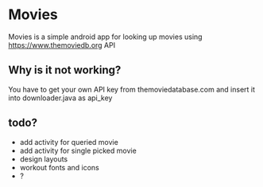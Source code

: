 # Movies
Movies is a simple android app for looking up movies using https://www.themoviedb.org API

## Why is it not working?

You have to get your own API key from themoviedatabase.com and insert it into downloader.java as api_key

## todo?

- add activity for queried movie
- add activity for single picked movie
- design layouts
- workout fonts and icons
- ?

